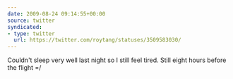 ```yaml
---
date: 2009-08-24 09:14:55+00:00
source: twitter
syndicated:
- type: twitter
  url: https://twitter.com/roytang/statuses/3509583030/
---
```


Couldn't sleep very well last night so I still feel tired. Still eight hours before the flight =/